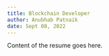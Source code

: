 ```yaml
---
title: Blockchain Developer
author: Anubhab Patnaik
date: Sept 08, 2022
---
```

Content of the resume goes here.